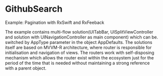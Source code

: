 # GithubSearch

Example: Pagination with RxSwift and RxFeeback

The example contains multi-flow solution(UITabBar, UISplitViewController and solution with UINavigationController as main component) which can be. switched by AppType parameter in the object AppDefaults.
The solutions itself are based on MVVM-R architecture, where router is responsible for initialisation and navigation of views.
The routers work with self-disposing mechanism which allows the router exist within the ecosystem just for the period of the time that is needed without maintaining a strong reference with a parent object.
